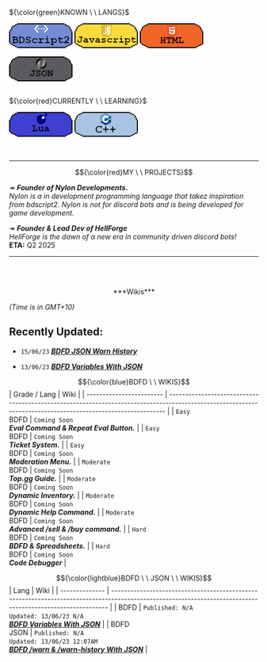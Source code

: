 ${\color{green}KNOWN \ \ LANGS}$

[![image](3453532.png)](https://github.com/Koomball) [![image](533532532.png)](https://github.com/Koomball) [![image](3532323.png)](https://github.com/Koomball) [![image](432432432.png)](https://github.com/Koomball) <br>

${\color{red}CURRENTLY \ \ LEARNING}$

[![image](3532154321.png)](https://github.com/Koomball) [![image](23532532.png)](https://github.com/Koomball) <br>
<br>

---
$${\color{red}MY \ \ PROJECTS}$$

↠ ***Founder of Nylon Developments.*** <br>
*Nylon is a in development programming language that takez inspiration from bdscript2. Nylon is not for discord bots and is being developed for game development.* <br>

↠ ***Founder & Lead Dev of HellForge*** <br> 
*HellForge is the dawn of a new era in community driven discord bots!* <br>
**ETA:** Q2 2025 <br>  

---
<br>
<br>

<p align="center">
***Wikis***
</p>

*(Time is in GMT+10)* <br>
## Recently Updated:
- `15/06/23` [***BDFD JSON Warn History***](https://github.com/Koomball/BDFD-JSON-Warn-History-Guide)

- `13/06/23` [***BDFD Variables With JSON***](https://github.com/Koomball/BDFD-Variables-With-Json/tree/main)

$${\color{blue}BDFD \ \ WIKIS}$$
| Grade / Lang             | Wiki                                                                                                                                                             |
| ------------------------ | ----------------------------------------------------------------------------------------------------------------------------------------------------------- |
| `Easy` <br> BDFD         | `Coming Soon` <br> ***Eval Command & Repeat Eval Button.***               |
| `Easy` <br> BDFD         | `Coming Soon` <br> ***Ticket System.***               |
| `Easy` <br> BDFD         | `Coming Soon` <br> ***Moderation Menu.***               |
| `Moderate` <br> BDFD     | `Coming Soon` <br> ***Top.gg Guide.***               |
| `Moderate` <br> BDFD     | `Coming Soon` <br> ***Dynamic Inventory.***               |
| `Moderate` <br> BDFD     | `Coming Soon` <br> ***Dynamic Help Command.***               |
| `Moderate` <br> BDFD     | `Coming Soon` <br> ***Advanced /sell & /buy command.***               |
| `Hard` <br> BDFD         | `Coming Soon` <br> ***BDFD & Spreadsheets.***               |
| `Hard` <br> BDFD         | `Coming Soon` <br> ***Code Debugger***               |

$${\color{lightblue}BDFD \ \ JSON \ \ WIKIS}$$
| Lang           | Wiki                                                                                                                                                             |
| -------------- | ----------------------------------------------------------------------------------------------------------------------------------------------------------- |
| BDFD           | `Published: N/A` <br> `Updated: 13/06/23 N/A` <br> [***BDFD Variables With JSON***](https://github.com/Koomball/BDFD-Variables-With-Json/tree/main)              |
| BDFD <br> JSON | `Published: N/A` <br> `Updated: 13/06/23 12:07AM` <br> [***BDFD /warn & /warn-history With JSON***](https://github.com/Koomball/BDFD-JSON-Warn-History-Guide)    |
  
